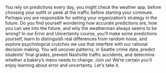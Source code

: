 You rely on predictions every day, you might check the weather app, before choosing your outfit or peek at the traffic before starting your commute. Perhaps you are responsible for setting your organization’s strategy in the future. Do you find yourself wondering how accurate predictions are, how you can see into the future, and why the weatherman always seems to be wrong? In our Error and Uncertainty course, you’ll make some predictions yourself, learn to distinguish real differences from random noise, and explore psychological crutches we use that interfere with our rational decision making. You will uncover patterns, in Seattle crime data, predict students’ final grades, prevent Nashville traffic accidents, and determine whether a bakery’s menu needs to change. Join us! We’re certain you’ll enjoy learning about error and uncertainty. Let's take it.
